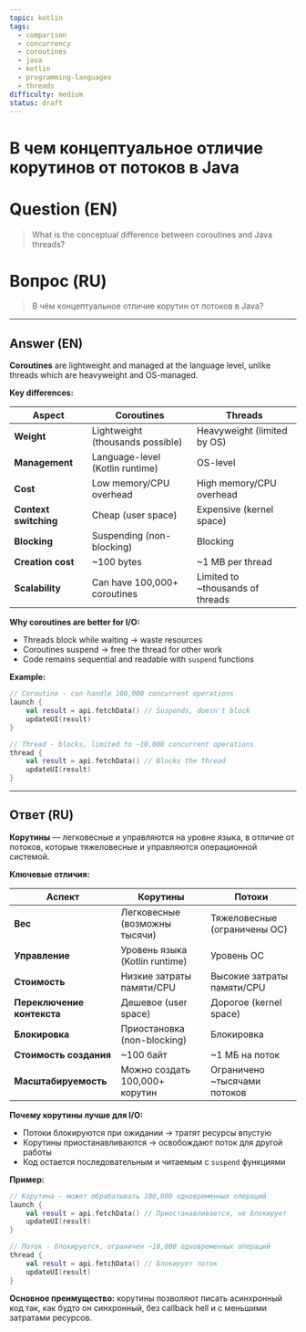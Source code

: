```yaml
---
topic: kotlin
tags:
  - comparison
  - concurrency
  - coroutines
  - java
  - kotlin
  - programming-languages
  - threads
difficulty: medium
status: draft
---
```


# В чем концептуальное отличие корутинов от потоков в Java

# Question (EN)
> What is the conceptual difference between coroutines and Java threads?

# Вопрос (RU)
> В чём концептуальное отличие корутин от потоков в Java?

---

## Answer (EN)

**Coroutines** are lightweight and managed at the language level, unlike threads which are heavyweight and OS-managed.

**Key differences:**

| Aspect | Coroutines | Threads |
|--------|-----------|---------|
| **Weight** | Lightweight (thousands possible) | Heavyweight (limited by OS) |
| **Management** | Language-level (Kotlin runtime) | OS-level |
| **Cost** | Low memory/CPU overhead | High memory/CPU overhead |
| **Context switching** | Cheap (user space) | Expensive (kernel space) |
| **Blocking** | Suspending (non-blocking) | Blocking |
| **Creation cost** | ~100 bytes | ~1 MB per thread |
| **Scalability** | Can have 100,000+ coroutines | Limited to ~thousands of threads |

**Why coroutines are better for I/O:**
- Threads block while waiting → waste resources
- Coroutines suspend → free the thread for other work
- Code remains sequential and readable with `suspend` functions

**Example:**
```kotlin
// Coroutine - can handle 100,000 concurrent operations
launch {
    val result = api.fetchData() // Suspends, doesn't block
    updateUI(result)
}

// Thread - blocks, limited to ~10,000 concurrent operations
thread {
    val result = api.fetchData() // Blocks the thread
    updateUI(result)
}
```

---

## Ответ (RU)

**Корутины** — легковесные и управляются на уровне языка, в отличие от потоков, которые тяжеловесные и управляются операционной системой.

**Ключевые отличия:**

| Аспект | Корутины | Потоки |
|--------|----------|--------|
| **Вес** | Легковесные (возможны тысячи) | Тяжеловесные (ограничены ОС) |
| **Управление** | Уровень языка (Kotlin runtime) | Уровень ОС |
| **Стоимость** | Низкие затраты памяти/CPU | Высокие затраты памяти/CPU |
| **Переключение контекста** | Дешевое (user space) | Дорогое (kernel space) |
| **Блокировка** | Приостановка (non-blocking) | Блокировка |
| **Стоимость создания** | ~100 байт | ~1 МБ на поток |
| **Масштабируемость** | Можно создать 100,000+ корутин | Ограничено ~тысячами потоков |

**Почему корутины лучше для I/O:**
- Потоки блокируются при ожидании → тратят ресурсы впустую
- Корутины приостанавливаются → освобождают поток для другой работы
- Код остается последовательным и читаемым с `suspend` функциями

**Пример:**
```kotlin
// Корутина - может обрабатывать 100,000 одновременных операций
launch {
    val result = api.fetchData() // Приостанавливается, не блокирует
    updateUI(result)
}

// Поток - блокируется, ограничен ~10,000 одновременных операций
thread {
    val result = api.fetchData() // Блокирует поток
    updateUI(result)
}
```

**Основное преимущество:** корутины позволяют писать асинхронный код так, как будто он синхронный, без callback hell и с меньшими затратами ресурсов.
